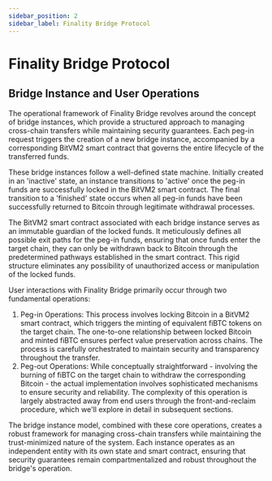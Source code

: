 ```yaml
---
sidebar_position: 2
sidebar_label: Finality Bridge Protocol
---
```


# Finality Bridge Protocol

## Bridge Instance and User Operations

The operational framework of Finality Bridge revolves around the concept of bridge instances, which provide a structured approach to managing cross-chain transfers while maintaining security guarantees. Each peg-in request triggers the creation of a new bridge instance, accompanied by a corresponding BitVM2 smart contract that governs the entire lifecycle of the transferred funds.

These bridge instances follow a well-defined state machine. Initially created in an 'inactive' state, an instance transitions to 'active' once the peg-in funds are successfully locked in the BitVM2 smart contract. The final transition to a 'finished' state occurs when all peg-in funds have been successfully returned to Bitcoin through legitimate withdrawal processes.

The BitVM2 smart contract associated with each bridge instance serves as an immutable guardian of the locked funds. It meticulously defines all possible exit paths for the peg-in funds, ensuring that once funds enter the target chain, they can only be withdrawn back to Bitcoin through the predetermined pathways established in the smart contract. This rigid structure eliminates any possibility of unauthorized access or manipulation of the locked funds.

User interactions with Finality Bridge primarily occur through two fundamental operations:

1. Peg-in Operations: This process involves locking Bitcoin in a BitVM2 smart contract, which triggers the minting of equivalent fiBTC tokens on the target chain. The one-to-one relationship between locked Bitcoin and minted fiBTC ensures perfect value preservation across chains. The process is carefully orchestrated to maintain security and transparency throughout the transfer.
2. Peg-out Operations: While conceptually straightforward - involving the burning of fiBTC on the target chain to withdraw the corresponding Bitcoin - the actual implementation involves sophisticated mechanisms to ensure security and reliability. The complexity of this operation is largely abstracted away from end users through the front-and-reclaim procedure, which we'll explore in detail in subsequent sections.

The bridge instance model, combined with these core operations, creates a robust framework for managing cross-chain transfers while maintaining the trust-minimized nature of the system. Each instance operates as an independent entity with its own state and smart contract, ensuring that security guarantees remain compartmentalized and robust throughout the bridge's operation.

